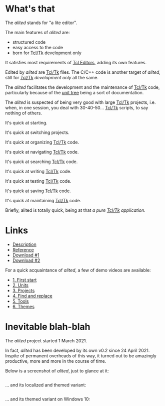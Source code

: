 # What's that

The *alited* stands for "a lite editor".

The main features of *alited* are:

  * structured code 
  * easy access to the code
  * born for [Tcl/Tk](https://wiki.tcl-lang.org/) development only

It satisfies most requirements of [Tcl Editors](https://wiki.tcl-lang.org/Tcl+Editors), adding its own features.

Edited by *alited* are [Tcl/Tk](https://wiki.tcl-lang.org/) files. The C/C++ code is another target of *alited*, still for *[Tcl/Tk](https://wiki.tcl-lang.org/) development only* all the same.

The *alited* facilitates the development and the maintenance of [Tcl/Tk](https://wiki.tcl-lang.org/) code, particularly because of the [unit tree](https://github.com/aplsimple/alited/releases/download/2.Units_alited-1.0.5/2.Units_alited-1.0.5.mp4) being a sort of documentation.

The *alited* is suspected of being very good with large [Tcl/Tk](https://wiki.tcl-lang.org/) projects, i.e. when, in one session, you deal with 30-40-50... [Tcl/Tk](https://wiki.tcl-lang.org/) scripts, to say nothing of others.

It's quick at starting.

It's quick at switching projects.

It's quick at organizing [Tcl/Tk](https://wiki.tcl-lang.org/) code.

It's quick at navigating [Tcl/Tk](https://wiki.tcl-lang.org/) code.

It's quick at searching [Tcl/Tk](https://wiki.tcl-lang.org/) code.

It's quick at writing [Tcl/Tk](https://wiki.tcl-lang.org/) code.

It's quick at testing [Tcl/Tk](https://wiki.tcl-lang.org/) code.

It's quick at saving [Tcl/Tk](https://wiki.tcl-lang.org/) code.

It's quick at maintaining [Tcl/Tk](https://wiki.tcl-lang.org/) code.

Briefly, alited is totally quick, being at that *a pure [Tcl/Tk](https://wiki.tcl-lang.org/) application.*

# Links

   * [Description](https://aplsimple.github.io/en/tcl/alited)
   * [Reference](https://aplsimple.github.io/en/tcl/alited/alited.html)
   * [Download #1](https://chiselapp.com/user/aplsimple/repository/alited/download)
   * [Download #2](https://github.com/aplsimple/alited)

For a quick acquaintance of *alited*, a few of demo videos are available:

   * [1. First start](https://github.com/aplsimple/alited/releases/download/1.Start_alited-1.1/1.Start_alited-1.1.mp4)
   * [2. Units](https://github.com/aplsimple/alited/releases/download/2.Units_alited-1.1/2.Units_alited-1.1.mp4)
   * [3. Projects](https://github.com/aplsimple/alited/releases/download/3.Projects_alited-1.1/3.Projects_alited-1.1.mp4)
   * [4. Find and replace](https://github.com/aplsimple/alited/releases/download/4.Find_alited-1.1/4.Find_alited-1.1.mp4)
   * [5. Tools](https://github.com/aplsimple/alited/releases/download/5.Tools_alited-1.1/5.Tools_alited-1.1.mp4)
   * [6. Themes](https://github.com/aplsimple/alited/releases/download/6.Themes_alited-1.1/6.Themes_alited-1.1.mp4)

# Inevitable blah-blah

The *alited* project started 1 March 2021.

In fact, *alited* has been developed by its own v0.2 since 24 April 2021. Inspite of permanent overheads of this way, it turned out to be amazingly productive, more and more in the course of time.

Below is a screenshot of *alited*, just to glance at it:

<img src="https://aplsimple.github.io/en/tcl/alited/files/alited-en.png" class="media" alt="">

... and its localized and themed variant:

<img src="https://aplsimple.github.io/en/tcl/alited/files/alited-ru.png" class="media" alt="">

... and its themed variant on Windows 10:

<img src="https://aplsimple.github.io/en/tcl/alited/files/alited-win10.png" class="media" alt="">
